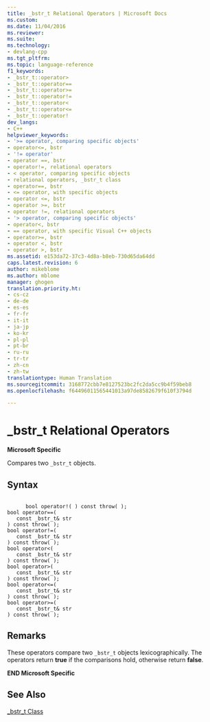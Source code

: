 ```yaml
---
title: _bstr_t Relational Operators | Microsoft Docs
ms.custom: 
ms.date: 11/04/2016
ms.reviewer: 
ms.suite: 
ms.technology:
- devlang-cpp
ms.tgt_pltfrm: 
ms.topic: language-reference
f1_keywords:
- _bstr_t::operator>
- _bstr_t::operator==
- _bstr_t::operator>=
- _bstr_t::operator!=
- _bstr_t::operator<
- _bstr_t::operator<=
- _bstr_t::operator!
dev_langs:
- C++
helpviewer_keywords:
- '>= operator, comparing specific objects'
- operator<=, bstr
- '!= operator'
- operator ==, bstr
- operator!=, relational operators
- < operator, comparing specific objects
- relational operators, _bstr_t class
- operator==, bstr
- <= operator, with specific objects
- operator <=, bstr
- operator >=, bstr
- operator !=, relational operators
- '> operator, comparing specific objects'
- operator<, bstr
- == operator, with specific Visual C++ objects
- operator>=, bstr
- operator <, bstr
- operator >, bstr
ms.assetid: e153da72-37c3-4d8a-b8eb-730d65da64dd
caps.latest.revision: 6
author: mikeblome
ms.author: mblome
manager: ghogen
translation.priority.ht:
- cs-cz
- de-de
- es-es
- fr-fr
- it-it
- ja-jp
- ko-kr
- pl-pl
- pt-br
- ru-ru
- tr-tr
- zh-cn
- zh-tw
translationtype: Human Translation
ms.sourcegitcommit: 3168772cbb7e8127523bc2fc2da5cc9b4f59beb8
ms.openlocfilehash: f64496011565441013a97de8582679f610f3794d

---
```

# _bstr_t Relational Operators
**Microsoft Specific**  
  
 Compares two `_bstr_t` objects.  
  
## Syntax  
  
```  
  
      bool operator!( ) const throw( );   
bool operator==(  
   const _bstr_t& str   
) const throw( );  
bool operator!=(  
   const _bstr_t& str   
) const throw( );  
bool operator<(  
   const _bstr_t& str   
) const throw( );  
bool operator>(  
   const _bstr_t& str   
) const throw( );  
bool operator<=(  
   const _bstr_t& str   
) const throw( );  
bool operator>=(  
   const _bstr_t& str   
) const throw( );  
```  
  
## Remarks  
 These operators compare two `_bstr_t` objects lexicographically. The operators return **true** if the comparisons hold, otherwise return **false**.  
  
 **END Microsoft Specific**  
  
## See Also  
 [_bstr_t Class](../cpp/bstr-t-class.md)


<!--HONumber=Jan17_HO1-->


